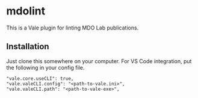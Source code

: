 # mdolint
This is a Vale plugin for linting MDO Lab publications.

## Installation
Just clone this somewhere on your computer. For VS Code integration, put the following in your config file.
```
"vale.core.useCLI": true,
"vale.valeCLI.config": "<path-to-vale.ini>",
"vale.valeCLI.path": "<path-to-vale-exe>",
```

